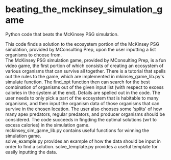 # beating_the_mckinsey_simulation_game
Python code that beats the McKinsey PSG simulation. <br>

This code finds a solution to the ecosystem portion of the McKinsey PSG simulation, provided by MConsulting Prep, upon the user inputting a list organisms to choose from. 
<br>
The McKinsey PSG simulation game, provided by MConsulting Prep, is a fun video game, the first portion of which consists of creating an ecosystem of various organisms that can survive all together. There is a tutorial that spells out the rules to the game, which are implemented in mkinsey_game_lib.py's simulate function. The find_opt function then can search for the best combination of organisms out of the given input list (with respect to excess calories in the system at the end). Details are spelled out in the code. The user needs to only pick a part of the ecosystem that is habitable to many organisms, and then input the organism data of those organisms that can survive in the chosen location. The user also chooses some 'splits' of how many apex predators, regular predators, and producer organisms should be considered. The code succeeds in fingding the optimal solutions (wrt to excess calories) in the simulation game. 
<br>
mckinsey_sim_game_lib.py contains useful functions for winning the simulation game. <br>
solve_example.py provides an example of how the data should be input in order to find a solution.
solve_template.py provides a useful template for easily inputting the data. 
